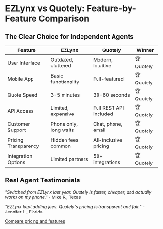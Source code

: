 # EZLynx vs Quotely: Feature-by-Feature Comparison

## The Clear Choice for Independent Agents

| Feature | EZLynx | Quotely | Winner |
|---------|--------|---------|---------|
| User Interface | Outdated, cluttered | Modern, intuitive | 🏆 Quotely |
| Mobile App | Basic functionality | Full-featured | 🏆 Quotely |
| Quote Speed | 3-5 minutes | 30-60 seconds | 🏆 Quotely |
| API Access | Limited, expensive | Full REST API included | 🏆 Quotely |
| Customer Support | Phone only, long waits | Chat, phone, email | 🏆 Quotely |
| Pricing Transparency | Hidden fees common | All-inclusive pricing | 🏆 Quotely |
| Integration Options | Limited partners | 50+ integrations | 🏆 Quotely |

## Real Agent Testimonials

*"Switched from EZLynx last year. Quotely is faster, cheaper, and actually works on my phone."* - Mike R., Texas

*"EZLynx kept adding fees. Quotely's pricing is transparent and fair."* - Jennifer L., Florida

[Compare pricing and features](https://quotely.com/ezlynx-alternative)